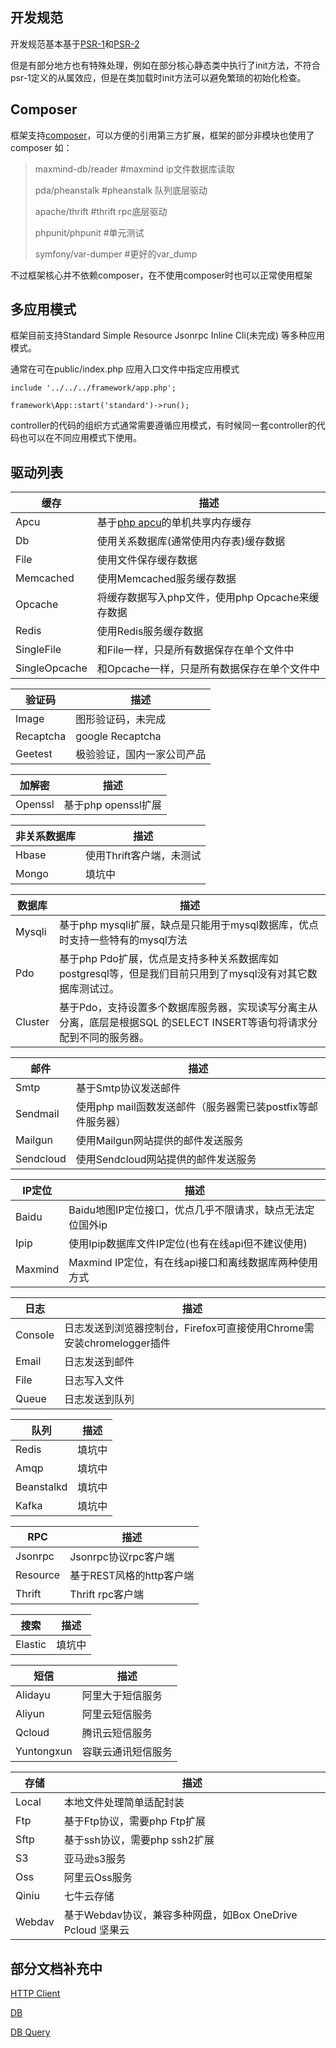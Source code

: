 开发规范
----
开发规范基本基于[PSR-1](http://www.php-fig.org/psr/psr-1)和[PSR-2](http://www.php-fig.org/psr/psr-2)

但是有部分地方也有特殊处理，例如在部分核心静态类中执行了init方法，不符合psr-1定义的从属效应，但是在类加载时init方法可以避免繁琐的初始化检查。

Composer
----
框架支持[composer](https://getcomposer.org)，可以方便的引用第三方扩展，框架的部分非模块也使用了composer
如：
> maxmind-db/reader #maxmind ip文件数据库读取
> 
> pda/pheanstalk #pheanstalk 队列底层驱动
> 
> apache/thrift #thrift rpc底层驱动
> 
> phpunit/phpunit #单元测试
> 
> symfony/var-dumper #更好的var_dump

不过框架核心并不依赖composer，在不使用composer时也可以正常使用框架

多应用模式
----
框架目前支持Standard Simple Resource Jsonrpc Inline Cli(未完成) 等多种应用模式。

通常在可在public/index.php 应用入口文件中指定应用模式

```
include '../../../framework/app.php';

framework\App::start('standard')->run();
```
controller的代码的组织方式通常需要遵循应用模式，有时候同一套controller的代码也可以在不同应用模式下使用。

驱动列表
----
| 缓存 | 描述         
| ----|----
|Apcu | 基于[php apcu](http://pecl.php.net/package/APCu)的单机共享内存缓存
|Db |   使用关系数据库(通常使用内存表)缓存数据
|File | 使用文件保存缓存数据
|Memcached | 使用Memcached服务缓存数据
|Opcache | 将缓存数据写入php文件，使用php Opcache来缓存数据
|Redis | 使用Redis服务缓存数据
|SingleFile | 和File一样，只是所有数据保存在单个文件中
|SingleOpcache | 和Opcache一样，只是所有数据保存在单个文件中

| 验证码 | 描述         
| ----|----
|Image | 图形验证码，未完成
|Recaptcha | google Recaptcha     
|Geetest | 极验验证，国内一家公司产品

| 加解密| 描述         
| ----|----
|Openssl | 基于php openssl扩展 

| 非关系数据库| 描述         
| ----|----
|Hbase | 使用Thrift客户端，未测试
|Mongo | 填坑中

| 数据库 | 描述         
| ----|----
|Mysqli | 基于php mysqli扩展，缺点是只能用于mysql数据库，优点时支持一些特有的mysql方法
|Pdo | 基于php Pdo扩展，优点是支持多种关系数据库如postgresql等，但是我们目前只用到了mysql没有对其它数据库测试过。
|Cluster | 基于Pdo，支持设置多个数据库服务器，实现读写分离主从分离，底层是根据SQL 的SELECT INSERT等语句将请求分配到不同的服务器。

| 邮件 | 描述         
| ----|----
|Smtp | 基于Smtp协议发送邮件
|Sendmail | 使用php mail函数发送邮件（服务器需已装postfix等邮件服务器）
|Mailgun | 使用Mailgun网站提供的邮件发送服务
|Sendcloud | 使用Sendcloud网站提供的邮件发送服务 

| IP定位 | 描述         
| ----|----
|Baidu | Baidu地图IP定位接口，优点几乎不限请求，缺点无法定位国外ip
|Ipip | 使用Ipip数据库文件IP定位(也有在线api但不建议使用)
|Maxmind | Maxmind IP定位，有在线api接口和离线数据库两种使用方式

| 日志 | 描述         
| ----|----
|Console | 日志发送到浏览器控制台，Firefox可直接使用Chrome需安装chromelogger插件
|Email |   日志发送到邮件
|File | 日志写入文件
|Queue | 日志发送到队列

| 队列 | 描述         
| ----|----
|Redis | 填坑中
|Amqp |  填坑中
|Beanstalkd | 填坑中
|Kafka | 填坑中

| RPC | 描述         
| ----|----
|Jsonrpc | Jsonrpc协议rpc客户端
|Resource | 基于REST风格的http客户端
|Thrift | Thrift rpc客户端

| 搜索 | 描述         
| ----|----
|Elastic | 填坑中


| 短信 | 描述         
| ----|----
|Alidayu | 阿里大于短信服务
|Aliyun | 阿里云短信服务
|Qcloud | 腾讯云短信服务
|Yuntongxun | 容联云通讯短信服务

| 存储| 描述         
| ----|----
|Local | 本地文件处理简单适配封装
|Ftp | 基于Ftp协议，需要php Ftp扩展
|Sftp | 基于ssh协议，需要php ssh2扩展
|S3 | 亚马逊s3服务
|Oss | 阿里云Oss服务
|Qiniu | 七牛云存储
|Webdav | 基于Webdav协议，兼容多种网盘，如Box OneDrive Pcloud 坚果云 

部分文档补充中
----
[HTTP Client](doc/HTTP_Client.md)

[DB](doc/DB/DB.md)

[DB Query](doc/DB/DB_Query.md)
